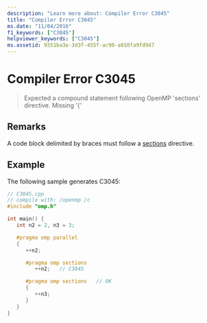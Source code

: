 ```yaml
---
description: "Learn more about: Compiler Error C3045"
title: "Compiler Error C3045"
ms.date: "11/04/2016"
f1_keywords: ["C3045"]
helpviewer_keywords: ["C3045"]
ms.assetid: 9351ba3e-3d3f-455f-ac90-a810fa9fd947
---
```

# Compiler Error C3045

> Expected a compound statement following OpenMP 'sections' directive. Missing '{'

## Remarks

A code block delimited by braces must follow a [sections](../../parallel/openmp/reference/openmp-directives.md#sections-openmp) directive.

## Example

The following sample generates C3045:

```cpp
// C3045.cpp
// compile with: /openmp /c
#include "omp.h"

int main() {
   int n2 = 2, n3 = 3;

   #pragma omp parallel
   {
      ++n2;

      #pragma omp sections
         ++n2;   // C3045

      #pragma omp sections   // OK
      {
         ++n3;
      }
   }
}
```
